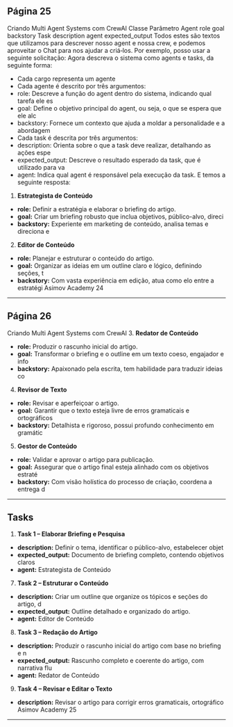 ## Página 25

Criando Multi Agent Systems com CrewAI
Classe
Parâmetro
Agent
role
goal
backstory
Task
description
agent
expected_output
Todos estes são textos que utilizamos para descrever nosso agent e nossa crew, e podemos aproveitar
o Chat para nos ajudar a criá‑los. Por exemplo, posso usar a seguinte solicitação:
Agora descreva o sistema como agents e tasks, da seguinte forma:
- Cada cargo representa um agente
- Cada agente é descrito por três argumentos:
- role: Descreve a função do agent dentro do sistema, indicando qual tarefa ele es
- goal: Define o objetivo principal do agent, ou seja, o que se espera que ele alc
- backstory: Fornece um contexto que ajuda a moldar a personalidade e a abordagem 
- Cada task é descrita por três argumentos:
- description: Orienta sobre o que a task deve realizar, detalhando as ações espe
- expected_output: Descreve o resultado esperado da task, que é utilizado para va
- agent: Indica qual agent é responsável pela execução da task.
E temos a seguinte resposta:
1. **Estrategista de Conteúdo**
- **role:** Definir a estratégia e elaborar o briefing do artigo.
- **goal:** Criar um briefing robusto que inclua objetivos, público-alvo, direci
- **backstory:** Experiente em marketing de conteúdo, analisa temas e direciona e
2. **Editor de Conteúdo**
- **role:** Planejar e estruturar o conteúdo do artigo.
- **goal:** Organizar as ideias em um outline claro e lógico, definindo seções, t
- **backstory:** Com vasta experiência em edição, atua como elo entre a estratégi
Asimov Academy
24


---
## Página 26

Criando Multi Agent Systems com CrewAI
3. **Redator de Conteúdo**
- **role:** Produzir o rascunho inicial do artigo.
- **goal:** Transformar o briefing e o outline em um texto coeso, engajador e info
- **backstory:** Apaixonado pela escrita, tem habilidade para traduzir ideias co
4. **Revisor de Texto**
- **role:** Revisar e aperfeiçoar o artigo.
- **goal:** Garantir que o texto esteja livre de erros gramaticais e ortográficos
- **backstory:** Detalhista e rigoroso, possui profundo conhecimento em gramátic
5. **Gestor de Conteúdo**
- **role:** Validar e aprovar o artigo para publicação.
- **goal:** Assegurar que o artigo final esteja alinhado com os objetivos estraté
- **backstory:** Com visão holística do processo de criação, coordena a entrega d
---
## **Tasks**
1. **Task 1 – Elaborar Briefing e Pesquisa**
- **description:** Definir o tema, identificar o público-alvo, estabelecer objet
- **expected_output:** Documento de briefing completo, contendo objetivos claros
- **agent:** Estrategista de Conteúdo
7. **Task 2 – Estruturar o Conteúdo**
- **description:** Criar um outline que organize os tópicos e seções do artigo, d
- **expected_output:** Outline detalhado e organizado do artigo.
- **agent:** Editor de Conteúdo
8. **Task 3 – Redação do Artigo**
- **description:** Produzir o rascunho inicial do artigo com base no briefing e n
- **expected_output:** Rascunho completo e coerente do artigo, com narrativa flu
- **agent:** Redator de Conteúdo
9. **Task 4 – Revisar e Editar o Texto**
- **description:** Revisar o artigo para corrigir erros gramaticais, ortográfico
Asimov Academy
25


---